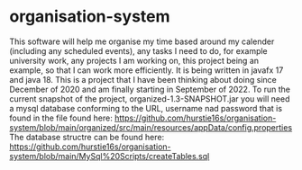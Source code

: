 # organisation-system
This software will help me organise my time based around my calender (including any scheduled events), any tasks I need to do, for example university work,
any projects I am working on, this project being an example, so that I can work more efficiently. It is being written in javafx 17 and java 18.
This is a project that I have been thinking about doing since December of 2020 and am finally starting in September of 2022.
To run the current snapshot of the project, organized-1.3-SNAPSHOT.jar you will need a mysql database conforming to the URL, username nad password that is found in the file found here: https://github.com/hurstie16s/organisation-system/blob/main/organized/src/main/resources/appData/config.properties
The database structre can be found here: https://github.com/hurstie16s/organisation-system/blob/main/MySql%20Scripts/createTables.sql

